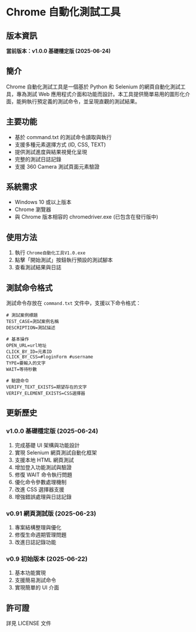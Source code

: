 # Chrome 自動化測試工具

## 版本資訊
**當前版本：v1.0.0 基礎穩定版 (2025-06-24)**

## 簡介
Chrome 自動化測試工具是一個基於 Python 和 Selenium 的網頁自動化測試工具，專為測試 Web 應用程式介面和功能而設計。本工具提供簡單易用的圖形化介面，能夠執行預定義的測試命令，並呈現直觀的測試結果。

## 主要功能
- 基於 command.txt 的測試命令讀取與執行
- 支援多種元素選擇方式 (ID, CSS, TEXT)
- 提供測試進度與結果視覺化呈現
- 完整的測試日誌記錄
- 支援 360 Camera 測試頁面元素驗證

## 系統需求
- Windows 10 或以上版本
- Chrome 瀏覽器
- 與 Chrome 版本相容的 chromedriver.exe (已包含在發行版中)

## 使用方法
1. 執行 `Chrome自動化工具V1.0.exe`
2. 點擊「開始測試」按鈕執行預設的測試腳本
3. 查看測試結果與日誌

## 測試命令格式
測試命令存放在 `command.txt` 文件中，支援以下命令格式：
```
# 測試案例標題
TEST_CASE=測試案例名稱
DESCRIPTION=測試描述

# 基本操作
OPEN_URL=url地址
CLICK_BY_ID=元素ID
CLICK_BY_CSS=#loginForm #username
TYPE=要輸入的文字
WAIT=等待秒數

# 驗證命令
VERIFY_TEXT_EXISTS=期望存在的文字
VERIFY_ELEMENT_EXISTS=CSS選擇器
```

## 更新歷史
### v1.0.0 基礎穩定版 (2025-06-24)
1. 完成基礎 UI 架構與功能設計
2. 實現 Selenium 網頁測試自動化框架
3. 支援本地 HTML 網頁測試
4. 增加登入功能測試與驗證
5. 修復 WAIT 命令執行問題
6. 優化命令參數處理機制
7. 改進 CSS 選擇器支援
8. 增強錯誤處理與日誌記錄

### v0.91 網頁測試版 (2025-06-23)
1. 專案結構整理與優化
2. 修復生命週期管理問題
3. 改進日誌記錄功能

### v0.9 初始版本 (2025-06-22)
1. 基本功能實現
2. 支援簡易測試命令
3. 實現簡單的 UI 介面

## 許可證
詳見 LICENSE 文件 